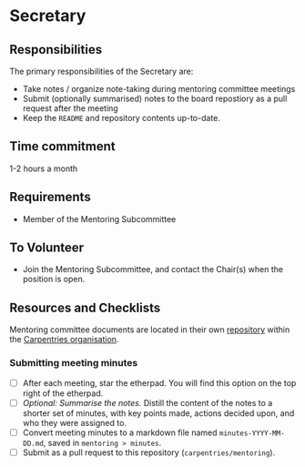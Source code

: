 # Secretary

## Responsibilities

The primary responsibilities of the Secretary are:

- Take notes / organize note-taking during mentoring committee meetings
- Submit (optionally summarised) notes to the board repostiory as a pull request after the meeting
- Keep the `README` and repository contents up-to-date.

## Time commitment

1-2 hours a month

## Requirements

- Member of the Mentoring Subcommittee

## To Volunteer

- Join the Mentoring Subcommittee, and contact the Chair(s) when the position is open.

## Resources and Checklists
Mentoring committee documents are located in their own [repository](/) within the [Carpentries organisation](https://github.com/carpentries).

### Submitting meeting minutes

- [ ] After each meeting, star the etherpad. You will find this option on the top
   right of the etherpad.
- [ ] _Optional: Summarise the notes._ Distill the content of the notes to a shorter set of minutes, with key points made, actions decided upon, and who they were assigned to.
- [ ] Convert meeting minutes to a markdown file named `minutes-YYYY-MM-DD.md`,
 saved in `mentoring > minutes`.
- [ ] Submit as a pull request to this repository (`carpentries/mentoring`).
